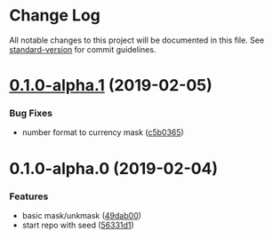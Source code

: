 # Change Log

All notable changes to this project will be documented in this file. See [standard-version](https://github.com/conventional-changelog/standard-version) for commit guidelines.

<a name="0.1.0-alpha.1"></a>
# [0.1.0-alpha.1](https://github.com/brunobertolini/remask/compare/v0.1.0-alpha.0...v0.1.0-alpha.1) (2019-02-05)


### Bug Fixes

* number format to currency mask ([c5b0365](https://github.com/brunobertolini/remask/commit/c5b0365))



<a name="0.1.0-alpha.0"></a>
# 0.1.0-alpha.0 (2019-02-04)


### Features

* basic mask/unkmask ([49dab00](https://github.com/brunobertolini/remask/commit/49dab00))
* start repo with seed ([56331d1](https://github.com/brunobertolini/remask/commit/56331d1))
